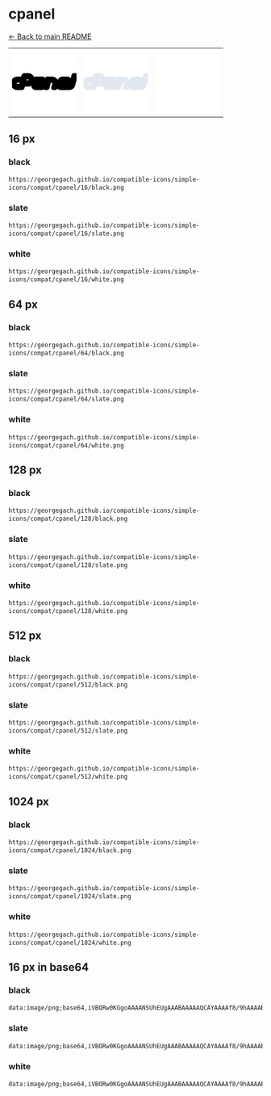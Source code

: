 # cpanel

[← Back to main README](../../README.md)

<table><tr>
  <td><img src="./128/black.png" width="128" alt="cpanel black icon" /></td>
  <td><img src="./128/slate.png" width="128" alt="cpanel slate icon" /></td>
  <td><img src="./128/white.png" width="128" alt="cpanel white icon" /></td>
</tr></table>

## 16 px

### black
```
https://georgegach.github.io/compatible-icons/simple-icons/compat/cpanel/16/black.png
```

### slate
```
https://georgegach.github.io/compatible-icons/simple-icons/compat/cpanel/16/slate.png
```

### white
```
https://georgegach.github.io/compatible-icons/simple-icons/compat/cpanel/16/white.png
```

## 64 px

### black
```
https://georgegach.github.io/compatible-icons/simple-icons/compat/cpanel/64/black.png
```

### slate
```
https://georgegach.github.io/compatible-icons/simple-icons/compat/cpanel/64/slate.png
```

### white
```
https://georgegach.github.io/compatible-icons/simple-icons/compat/cpanel/64/white.png
```

## 128 px

### black
```
https://georgegach.github.io/compatible-icons/simple-icons/compat/cpanel/128/black.png
```

### slate
```
https://georgegach.github.io/compatible-icons/simple-icons/compat/cpanel/128/slate.png
```

### white
```
https://georgegach.github.io/compatible-icons/simple-icons/compat/cpanel/128/white.png
```

## 512 px

### black
```
https://georgegach.github.io/compatible-icons/simple-icons/compat/cpanel/512/black.png
```

### slate
```
https://georgegach.github.io/compatible-icons/simple-icons/compat/cpanel/512/slate.png
```

### white
```
https://georgegach.github.io/compatible-icons/simple-icons/compat/cpanel/512/white.png
```

## 1024 px

### black
```
https://georgegach.github.io/compatible-icons/simple-icons/compat/cpanel/1024/black.png
```

### slate
```
https://georgegach.github.io/compatible-icons/simple-icons/compat/cpanel/1024/slate.png
```

### white
```
https://georgegach.github.io/compatible-icons/simple-icons/compat/cpanel/1024/white.png
```

## 16 px in base64

### black
```
data:image/png;base64,iVBORw0KGgoAAAANSUhEUgAAABAAAAAQCAYAAAAf8/9hAAAABmJLR0QA/wD/AP+gvaeTAAAAtklEQVQ4je3QPUoDARDF8d9uoksKJSBuSGCLNJZaWKXyHl7EG3gA72HtPYR0gUDYCJYJmF0ifjSzsI3FguX+q2F4M/Pe0POvpJhj2GEmT3CGKzxigQMesI36DRco8Y6bODLBc4I1pjiiwinO8YmvlrsKS9y2HNQpZthggHGID8hC9I3X6F/HgST6ZYoVCvzgHnfY4QN1LH6JwX04TXGCp8ZKETkbMlxGlLx5WGSfh3709297OvELx8Mfpbd2LpsAAAAASUVORK5CYII=
```

### slate
```
data:image/png;base64,iVBORw0KGgoAAAANSUhEUgAAABAAAAAQCAYAAAAf8/9hAAAABmJLR0QA/wD/AP+gvaeTAAABDklEQVQ4je3RO04CYRhG4fN+A4MFEhMTUeMUXmKphZWV+3Aj7sAFuA9r92FiJYmXgAHxhpdBwflfCzdgYaenf6oD//1etuOy/7Rqu/ZT0+m/LGg4HM6W0/qmMg4Fu8mUWcRB5dQzUTpVN2HNV1mtu9ZuDrqDx+2qUi2ktvGxrgejC8yS8SRgbMjBLYgpuAIDCsQ48FlK2jFGAqT3wF4GXwuyBHPgECrBDX/jJDi1iYS2FORCEkqYbtjuAAXfcj+CPYsR8CbrXThL0kngnOTnlDxBhFFdxJEAer37wq6XKyute4DzczeazdfWaz750DSf2Vicve30XxbW282Hq8GoqFfVZ0rlXVEU49/f+Qf7AnkGiLPxfH9OAAAAAElFTkSuQmCC
```

### white
```
data:image/png;base64,iVBORw0KGgoAAAANSUhEUgAAABAAAAAQCAYAAAAf8/9hAAAABmJLR0QA/wD/AP+gvaeTAAAAxklEQVQ4je3QPy7EcRAF8M98LashEskKyRYaJYVK5R4u4gYO4B5q99hEJ5HIkhAkJH67/o5mCpWQKPdV8+fNvJnHDP+HzGyZuZmZvT/MDCIzl7CFI+yhwyGuKr7GKsYRcZOZO+hhDSeRmRdYxysmWMAy3vBRYq16Z9j9dsS0YQOXmMNKkTv0i/SJUdW3SyCqPm44xxCJA+zjEc+Y1uLTGnyqSxvmcRxlxhBdRNxX3q83XrAYEbeZOcBDib3jLiImvzV8hh/wBQ3BRMPXUQN4AAAAAElFTkSuQmCC
```

